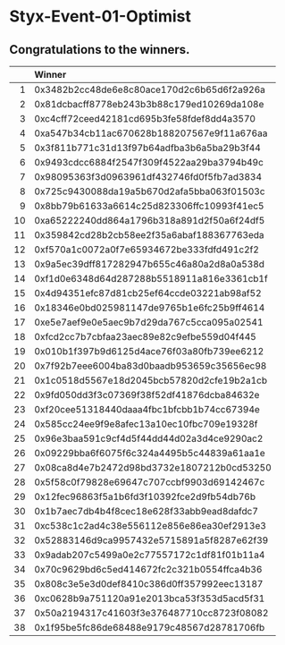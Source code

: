 # Styx-Event-01-Optimist

## Congratulations to the winners.

|    | Winner                                     |
|---:|:-------------------------------------------|
|  1 | 0x3482b2cc48de6e8c80ace170d2c6b65d6f2a926a |
|  2 | 0x81dcbacff8778eb243b3b88c179ed10269da108e |
|  3 | 0xc4cff72ceed42181cd695b3fe58fdef8dd4a3570 |
|  4 | 0xa547b34cb11ac670628b188207567e9f11a676aa |
|  5 | 0x3f811b771c31d13f97b64adfba3b6a5ba29b3f44 |
|  6 | 0x9493cdcc6884f2547f309f4522aa29ba3794b49c |
|  7 | 0x98095363f3d0963961df432746fd0f5fb7ad3834 |
|  8 | 0x725c9430088da19a5b670d2afa5bba063f01503c |
|  9 | 0x8bb79b61633a6614c25d823306ffc10993f41ec5 |
| 10 | 0xa65222240dd864a1796b318a891d2f50a6f24df5 |
| 11 | 0x359842cd28b2cb58ee2f35a6abaf188367763eda |
| 12 | 0xf570a1c0072a0f7e65934672be333fdfd491c2f2 |
| 13 | 0x9a5ec39dff817282947b655c46a80a2d8a0a538d |
| 14 | 0xf1d0e6348d64d287288b5518911a816e3361cb1f |
| 15 | 0x4d94351efc87d81cb25ef64ccde03221ab98af52 |
| 16 | 0x18346e0bd025981147de9765b1e6fc25b9ff4614 |
| 17 | 0xe5e7aef9e0e5aec9b7d29da767c5cca095a02541 |
| 18 | 0xfcd2cc7b7cbfaa23aec89e82c9efbe559d04f445 |
| 19 | 0x010b1f397b9d6125d4ace76f03a80fb739ee6212 |
| 20 | 0x7f92b7eee6004ba83d0baadb953659c35656ec98 |
| 21 | 0x1c0518d5567e18d2045bcb57820d2cfe19b2a1cb |
| 22 | 0x9fd050dd3f3c07369f38f52df41876dcba84632e |
| 23 | 0xf20cee51318440daaa4fbc1bfcbb1b74cc67394e |
| 24 | 0x585cc24ee9f9e8afec13a10ec10fbc709e19328f |
| 25 | 0x96e3baa591c9cf4d5f44dd44d02a3d4ce9290ac2 |
| 26 | 0x09229bba6f6075f6c324a4495b5c44839a61aa1e |
| 27 | 0x08ca8d4e7b2472d98bd3732e1807212b0cd53250 |
| 28 | 0x5f58c0f79828e69647c707ccbf9903d69142467c |
| 29 | 0x12fec96863f5a1b6fd3f10392fce2d9fb54db76b |
| 30 | 0x1b7aec7db4b4f8cec18e628f33abb9ead8dafdc7 |
| 31 | 0xc538c1c2ad4c38e556112e856e86ea30ef2913e3 |
| 32 | 0x52883146d9ca9957432e5715891a5f8287e62f39 |
| 33 | 0x9adab207c5499a0e2c77557172c1df81f01b11a4 |
| 34 | 0x70c9629bd6c5ed414672fc2c321b0554ffca4b36 |
| 35 | 0x808c3e5e3d0def8410c386d0ff357992eec13187 |
| 36 | 0xc0628b9a751120a91e2013bca53f353d5acd5f31 |
| 37 | 0x50a2194317c41603f3e376487710cc8723f08082 |
| 38 | 0x1f95be5fc86de68488e9179c48567d28781706fb |
